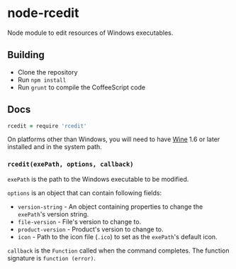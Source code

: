# node-rcedit

Node module to edit resources of Windows executables.

## Building

* Clone the repository
* Run `npm install`
* Run `grunt` to compile the CoffeeScript code

## Docs

```coffeescript
rcedit = require 'rcedit'
```
On platforms other than Windows, you will need to have [Wine](http://winehq.org)
1.6 or later installed and in the system path.

### `rcedit(exePath, options, callback)`

`exePath` is the path to the Windows executable to be modified.

`options` is an object that can contain following fields:

* `version-string` - An object containing properties to change the `exePath`'s
  version string.
* `file-version` - File's version to change to.
* `product-version` - Product's version to change to.
* `icon` - Path to the icon file (`.ico`) to set as the `exePath`'s default icon.

`callback` is the `Function` called when the command completes. The function
signature is `function (error)`.
